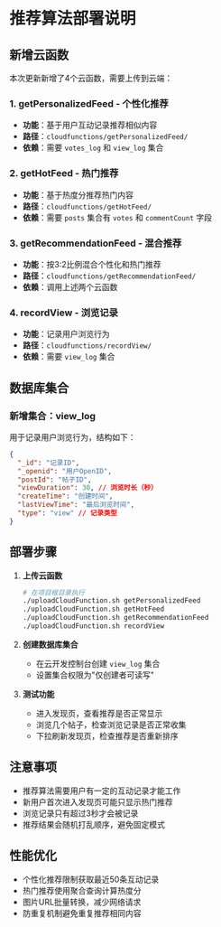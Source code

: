 # 推荐算法部署说明

## 新增云函数

本次更新新增了4个云函数，需要上传到云端：

### 1. getPersonalizedFeed - 个性化推荐
- **功能**：基于用户互动记录推荐相似内容
- **路径**：`cloudfunctions/getPersonalizedFeed/`
- **依赖**：需要 `votes_log` 和 `view_log` 集合

### 2. getHotFeed - 热门推荐  
- **功能**：基于热度分推荐热门内容
- **路径**：`cloudfunctions/getHotFeed/`
- **依赖**：需要 `posts` 集合有 `votes` 和 `commentCount` 字段

### 3. getRecommendationFeed - 混合推荐
- **功能**：按3:2比例混合个性化和热门推荐
- **路径**：`cloudfunctions/getRecommendationFeed/`
- **依赖**：调用上述两个云函数

### 4. recordView - 浏览记录
- **功能**：记录用户浏览行为
- **路径**：`cloudfunctions/recordView/`
- **依赖**：需要 `view_log` 集合

## 数据库集合

### 新增集合：view_log
用于记录用户浏览行为，结构如下：
```json
{
  "_id": "记录ID",
  "_openid": "用户OpenID", 
  "postId": "帖子ID",
  "viewDuration": 30, // 浏览时长（秒）
  "createTime": "创建时间",
  "lastViewTime": "最后浏览时间",
  "type": "view" // 记录类型
}
```

## 部署步骤

1. **上传云函数**
   ```bash
   # 在项目根目录执行
   ./uploadCloudFunction.sh getPersonalizedFeed
   ./uploadCloudFunction.sh getHotFeed  
   ./uploadCloudFunction.sh getRecommendationFeed
   ./uploadCloudFunction.sh recordView
   ```

2. **创建数据库集合**
   - 在云开发控制台创建 `view_log` 集合
   - 设置集合权限为"仅创建者可读写"

3. **测试功能**
   - 进入发现页，查看推荐是否正常显示
   - 浏览几个帖子，检查浏览记录是否正常收集
   - 下拉刷新发现页，检查推荐是否重新排序

## 注意事项

- 推荐算法需要用户有一定的互动记录才能工作
- 新用户首次进入发现页可能只显示热门推荐
- 浏览记录只有超过3秒才会被记录
- 推荐结果会随机打乱顺序，避免固定模式

## 性能优化

- 个性化推荐限制获取最近50条互动记录
- 热门推荐使用聚合查询计算热度分
- 图片URL批量转换，减少网络请求
- 防重复机制避免重复推荐相同内容
